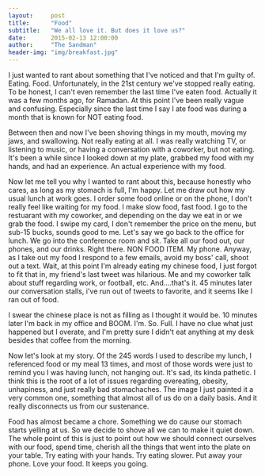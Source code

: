 ```yaml
---
layout:     post
title:      "Food"
subtitle:   "We all love it. But does it love us?"
date:       2015-02-13 12:00:00
author:     "The Sandman"
header-img: "img/breakfast.jpg"
---
```


<p>I just wanted to rant about something that I've noticed and that I'm guilty of. Eating. Food. Unfortunately, in the 21st century we've stopped really eating. To be honest, I can't even remember the last time I've eaten food. Actually it was a few months ago, for Ramadan. At this point I've been really vague and confusing. Especially since the last time I say I ate food was during a month that is known for NOT eating food.</p>

<p>Between then and now I've been shoving things in my mouth, moving my jaws, and swallowing. Not really eating at all. I was really watching TV, or listening to music, or having a conversation with a coworker, but not eating. It's been a while since I looked down at my plate, grabbed my food with my hands, and had an experience. An actual experience with my food.</p>

<p>Now let me tell you why I wanted to rant about this, because honestly who cares, as long as my stomach is full, I'm happy. Let me draw out how my usual lunch at work goes. I order some food online or on the phone, I don't really feel like waiting for my food. I make slow food, fast food. I go to the restuarant with my coworker, and depending on the day we eat in or we grab the food. I swipe my card, I don't remember the price on the menu, but sub-15 bucks, sounds good to me. Let's say we go back to the office for lunch. We go into the conference room and sit. Take all our food out, our phones, and our drinks. Right there. NON FOOD ITEM. My phone. Anyway, as I take out my food I respond to a few emails, avoid my boss' call, shoot out a text. Wait, at this point I'm already eating my chinese food, I just forgot to fit that in, my friend's last tweet was hilarious. Me and my coworker talk about stuff regarding work, or football, etc. And....that's it. 45 minutes later our conversation stalls, i've run out of tweets to favorite, and it seems like I ran out of food.</p>

<p>I swear the chinese place is not as filling as I thought it would be. 10 minutes later I'm back in my office and BOOM. I'm. So. Full. I have no clue what just happened but I overate, and I'm pretty sure I didn't eat anything at my desk besides that coffee from the morning. </p>

<p>Now let's look at my story. Of the 245 words I used to describe my lunch, I referenced food or my meal 13 times, and most of those words were just to remind you I was having lunch, not hanging out. It's sad, its kinda pathetic. I think this is the root of a lot of issues regarding overeating, obesity, unhapiness, and just really bad stomachaches. The image I just painted it a very common one, something that almost all of us do on a daily basis. And it really disconnects us from our sustenance.</p>

<p>Food has almost became a chore. Something we do cause our stomach starts yelling at us. So we decide to shove all we can to make it quiet down. The whole point of this is just to point out how we should connect ourselves with our food, spend time, cherish all the things that went into the plate on your table. Try eating with your hands. Try eating slower. Put away your phone. Love your food. It keeps you going.</p>